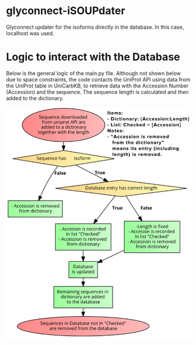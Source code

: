 # glyconnect-iSOUPdater
Glyconnect updater for the isoforms directly in the database. In this case, localhost was used. 

# Logic to interact with the Database
Below is the general logic of the main.py file. Although not shown below due to space constraints, the code contacts the UniProt API using data from the UniProt table in UniCarbKB, to retrieve data with the Accession Number (Accession) and the sequence. 
  The sequence length is calculated and then added to the dictionary.
  
![alt text](https://github.com/universvm/glyconnect-iSOUPdater/blob/master/logic.png)

